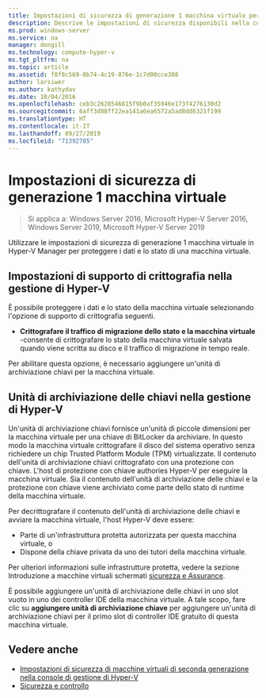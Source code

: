 ```yaml
---
title: Impostazioni di sicurezza di generazione 1 macchina virtuale per Hyper-V
description: Descrive le impostazioni di sicurezza disponibili nella console di gestione di Hyper-V per macchine virtuali di seconda generazione
ms.prod: windows-server
ms.service: na
manager: dongill
ms.technology: compute-hyper-v
ms.tgt_pltfrm: na
ms.topic: article
ms.assetid: f8f8c569-8b74-4c19-876e-1c7d00cce308
author: larsiwer
ms.author: kathydav
ms.date: 10/04/2016
ms.openlocfilehash: ceb3c2628546815f9b0af35946e173f4276130d2
ms.sourcegitcommit: 6aff3d88ff22ea141a6ea6572a5ad8dd6321f199
ms.translationtype: HT
ms.contentlocale: it-IT
ms.lasthandoff: 09/27/2019
ms.locfileid: "71392785"
---
```

# <a name="generation-1-virtual-machine-security-settings"></a>Impostazioni di sicurezza di generazione 1 macchina virtuale

>Si applica a: Windows Server 2016, Microsoft Hyper-V Server 2016, Windows Server 2019, Microsoft Hyper-V Server 2019

Utilizzare le impostazioni di sicurezza di generazione 1 macchina virtuale in Hyper-V Manager per proteggere i dati e lo stato di una macchina virtuale.

## <a name="encryption-support-settings-in-hyper-v-manager"></a>Impostazioni di supporto di crittografia nella gestione di Hyper-V

È possibile proteggere i dati e lo stato della macchina virtuale selezionando l'opzione di supporto di crittografia seguenti.

- **Crittografare il traffico di migrazione dello stato e la macchina virtuale** -consente di crittografare lo stato della macchina virtuale salvata quando viene scritta su disco e il traffico di migrazione in tempo reale.

Per abilitare questa opzione, è necessario aggiungere un'unità di archiviazione chiavi per la macchina virtuale.

## <a name="key-storage-drive-in-hyper-v-manager"></a>Unità di archiviazione delle chiavi nella gestione di Hyper-V

Un'unità di archiviazione chiavi fornisce un'unità di piccole dimensioni per la macchina virtuale per una chiave di BitLocker da archiviare. In questo modo la macchina virtuale crittografare il disco del sistema operativo senza richiedere un chip Trusted Platform Module (TPM) virtualizzate. Il contenuto dell'unità di archiviazione chiavi crittografato con una protezione con chiave. L'host di protezione con chiave authories Hyper-V per eseguire la macchina virtuale. Sia il contenuto dell'unità di archiviazione delle chiavi e la protezione con chiave viene archiviato come parte dello stato di runtime della macchina virtuale.

Per decrittografare il contenuto dell'unità di archiviazione delle chiavi e avviare la macchina virtuale, l'host Hyper-V deve essere:

- Parte di un'infrastruttura protetta autorizzata per questa macchina virtuale, o
- Dispone della chiave privata da uno dei tutori della macchina virtuale.

Per ulteriori informazioni sulle infrastrutture protetta, vedere la sezione Introduzione a macchine virtuali schermati [sicurezza e Assurance](../../../security/Security-and-Assurance.md).

È possibile aggiungere un'unità di archiviazione delle chiavi in uno slot vuoto in uno dei controller IDE della macchina virtuale. A tale scopo, fare clic su **aggiungere unità di archiviazione chiave** per aggiungere un'unità di archiviazione chiavi per il primo slot di controller IDE gratuito di questa macchina virtuale.

## <a name="see-also"></a>Vedere anche

- [Impostazioni di sicurezza di macchine virtuali di seconda generazione nella console di gestione di Hyper-V](Generation-2-virtual-machine-security-settings-for-hyper-v.md)
- [Sicurezza e controllo](../../../security/Security-and-Assurance.md)